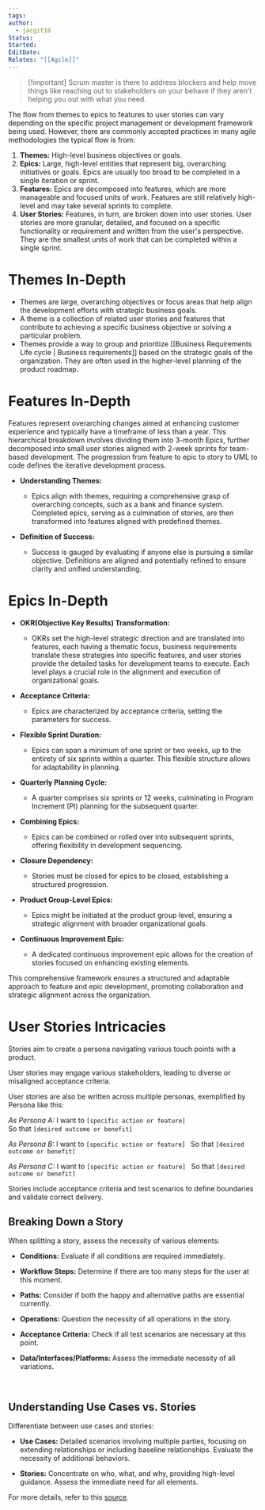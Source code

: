 ```yaml
---
tags: 
author:
  - jacgit18
Status: 
Started: 
EditDate: 
Relates: "[[Agile]]"
---
```

>[!important] Scrum master is there to address blockers and help move things like reaching out to stakeholders on your behave if they aren't helping you out  with what you need. 

The flow from themes to epics to features to user stories can vary depending on the specific project management or development framework being used. However, there are commonly accepted practices in many agile methodologies the typical flow is from:

1. **Themes:** High-level business objectives or goals.
2. **Epics:** Large, high-level entities that represent big, overarching initiatives or goals. Epics are usually too broad to be completed in a single iteration or sprint.
3. **Features:** Epics are decomposed into features, which are more manageable and focused units of work. Features are still relatively high-level and may take several sprints to complete.
4. **User Stories:** Features, in turn, are broken down into user stories. User stories are more granular, detailed, and focused on a specific functionality or requirement and written from the user's perspective. They are the smallest units of work that can be completed within a single sprint.

# **Themes In-Depth**

- Themes are large, overarching objectives or focus areas that help align the development efforts with strategic business goals.
- A theme is a collection of related user stories and features that contribute to achieving a specific business objective or solving a particular problem.
- Themes provide a way to group and prioritize [[Business Requirements Life cycle | Business requirements]] based on the strategic goals of the organization. They are often used in the higher-level planning of the product roadmap.


# Features In-Depth   

Features represent overarching changes aimed at enhancing customer experience and typically have a timeframe of less than a year. This hierarchical breakdown involves dividing them into 3-month Epics, further decomposed into small user stories aligned with 2-week sprints for team-based development. The progression from feature to epic to story to UML to code defines the iterative development process.

- **Understanding Themes:**
  - Epics align with themes, requiring a comprehensive grasp of overarching concepts, such as a bank and finance system. Completed epics, serving as a culmination of stories, are then transformed into features aligned with predefined themes.

- **Definition of Success:**
  - Success is gauged by evaluating if anyone else is pursuing a similar objective. Definitions are aligned and potentially refined to ensure clarity and unified understanding.

# Epics In-Depth 

- **OKR(Objective Key Results) Transformation:**
  - OKRs set the high-level strategic direction and are translated into features, each having a thematic focus, business requirements translate these strategies into specific features, and user stories provide the detailed tasks for development teams to execute. Each level plays a crucial role in the alignment and execution of organizational goals.

- **Acceptance Criteria:**
  - Epics are characterized by acceptance criteria, setting the parameters for success.

- **Flexible Sprint Duration:**
  - Epics can span a minimum of one sprint or two weeks, up to the entirety of six sprints within a quarter. This flexible structure allows for adaptability in planning.

- **Quarterly Planning Cycle:**
  - A quarter comprises six sprints or 12 weeks, culminating in Program Increment (PI) planning for the subsequent quarter.

- **Combining Epics:**
  - Epics can be combined or rolled over into subsequent sprints, offering flexibility in development sequencing.

- **Closure Dependency:**
  - Stories must be closed for epics to be closed, establishing a structured progression.

- **Product Group-Level Epics:**
  - Epics might be initiated at the product group level, ensuring a strategic alignment with broader organizational goals.

- **Continuous Improvement Epic:**
  - A dedicated continuous improvement epic allows for the creation of stories focused on enhancing existing elements.

This comprehensive framework ensures a structured and adaptable approach to feature and epic development, promoting collaboration and strategic alignment across the organization.


# **User Stories Intricacies**
Stories aim to create a persona navigating various touch points with a product.

User stories may engage various stakeholders, leading to diverse or misaligned acceptance criteria.

User stories are also be written across multiple personas, exemplified by Persona like this:

*As Persona A:*
I want to `[specific action or feature]`  
So that `[desired outcome or benefit]`

*As Persona B:*
I want to `[specific action or feature] ` 
So that `[desired outcome or benefit]`

*As Persona C:*
I want to `[specific action or feature] ` 
So that `[desired outcome or benefit]`

Stories include acceptance criteria and test scenarios to define boundaries and validate correct delivery.

## Breaking Down a Story

When splitting a story, assess the necessity of various elements:

- **Conditions:** Evaluate if all conditions are required immediately.

- **Workflow Steps:** Determine if there are too many steps for the user at this moment.

- **Paths:** Consider if both the happy and alternative paths are essential currently.

- **Operations:** Question the necessity of all operations in the story.

- **Acceptance Criteria:** Check if all test scenarios are necessary at this point.

- **Data/Interfaces/Platforms:** Assess the immediate necessity of all variations.

   
## Understanding Use Cases vs. Stories

Differentiate between use cases and stories:

- **Use Cases:** Detailed scenarios involving multiple parties, focusing on extending relationships or including baseline relationships. Evaluate the necessity of additional behaviors.

- **Stories:** Concentrate on who, what, and why, providing high-level guidance. Assess the immediate need for all elements.

For more details, refer to this [source](https://www.techtarget.com/searchsoftwarequality/answer/What-is-the-difference-between-a-user-story-and-use-case-in-software-testing).
